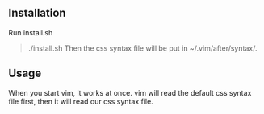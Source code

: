 Installation
------------
Run install.sh
> ./install.sh
Then the css syntax file will be put in ~/.vim/after/syntax/.

Usage
------------
When you start vim, it works at once.
vim will read the default css syntax file first, then it will read our css syntax file.
